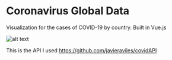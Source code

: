 # Coronavirus Global Data
Visualization for the cases of COVID-19 by country. Built in Vue.js

![alt text](https://akernizan.github.io/covid-19/img/covid19-search.png)

This is the API I used https://github.com/javieraviles/covidAPI
